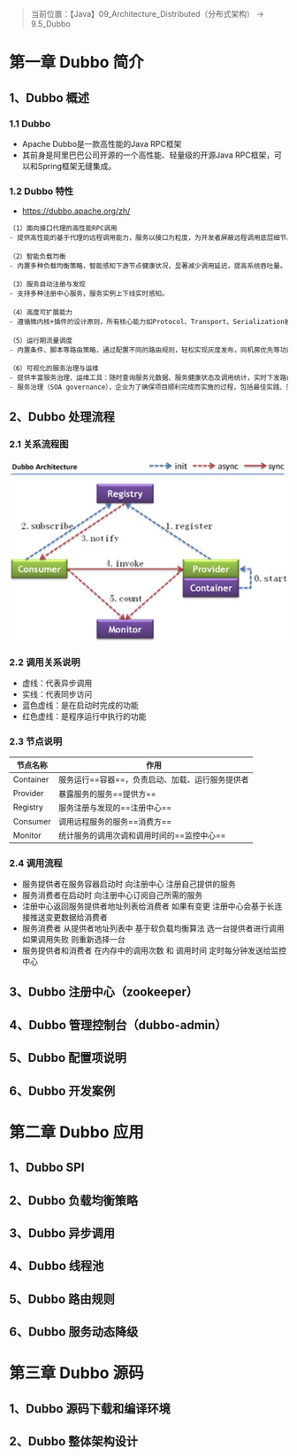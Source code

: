 > 当前位置：【Java】09_Architecture_Distributed（分布式架构） -> 9.5_Dubbo



# 第一章 Dubbo 简介

## 1、Dubbo 概述

### 1.1 Dubbo

- Apache Dubbo是一款高性能的Java RPC框架
- 其前身是阿里巴巴公司开源的一个高性能、轻量级的开源Java RPC框架，可以和Spring框架无缝集成。



### 1.2 Dubbo 特性

- https://dubbo.apache.org/zh/

```xml
（1）面向接口代理的高性能RPC调用
- 提供高性能的基于代理的远程调用能力，服务以接口为粒度，为开发者屏蔽远程调用底层细节。

（2）智能负载均衡
- 内置多种负载均衡策略，智能感知下游节点健康状况，显著减少调用延迟，提高系统吞吐量。

（3）服务自动注册与发现
- 支持多种注册中心服务，服务实例上下线实时感知。

（4）高度可扩展能力
- 遵循微内核+插件的设计原则，所有核心能力如Protocol、Transport、Serialization被设计为扩展点，平等对待内置实现和第三方实现。

（5）运行期流量调度
- 内置条件、脚本等路由策略，通过配置不同的路由规则，轻松实现灰度发布，同机房优先等功能。

（6）可视化的服务治理与运维
- 提供丰富服务治理、运维工具：随时查询服务元数据、服务健康状态及调用统计，实时下发路由策略、调整配置参数。
- 服务治理（SOA governance），企业为了确保项目顺利完成而实施的过程，包括最佳实践、架构原则、治理规程、规律以及其他决定性的因素。服务治理指的是用来管理SOA的采用和实现的过程
```



## 2、Dubbo 处理流程

### 2.1 关系流程图

![image-20211022143404120](image/image-20211022143404120.png)

### 2.2 调用关系说明

- 虚线：代表异步调用
- 实线：代表同步访问
- 蓝色虚线：是在启动时完成的功能
- 红色虚线：是程序运行中执行的功能



### 2.3 节点说明

| 节点名称  | 作用                                             |
| --------- | ------------------------------------------------ |
| Container | 服务运行==容器==，负责启动、加载、运行服务提供者 |
| Provider  | 暴露服务的服务==提供方==                         |
| Registry  | 服务注册与发现的==注册中心==                     |
| Consumer  | 调用远程服务的服务==消费方==                     |
| Monitor   | 统计服务的调用次调和调用时间的==监控中心==       |



### 2.4 调用流程

- 服务提供者在服务容器启动时 向注册中心 注册自己提供的服务
- 服务消费者在启动时 向注册中心订阅自己所需的服务
- 注册中心返回服务提供者地址列表给消费者 如果有变更 注册中心会基于长连接推送变更数据给消费者
- 服务消费者 从提供者地址列表中 基于软负载均衡算法 选一台提供者进行调用 如果调用失败 则重新选择一台
- 服务提供者和消费者 在内存中的调用次数 和 调用时间 定时每分钟发送给监控中心



## 3、Dubbo 注册中心（zookeeper）



## 4、Dubbo 管理控制台（dubbo-admin）



## 5、Dubbo 配置项说明



## 6、Dubbo 开发案例



# 第二章 Dubbo 应用

## 1、Dubbo SPI



## 2、Dubbo 负载均衡策略



## 3、Dubbo 异步调用



## 4、Dubbo 线程池



## 5、Dubbo 路由规则



## 6、Dubbo 服务动态降级



# 第三章 Dubbo 源码

## 1、Dubbo 源码下载和编译环境



## 2、Dubbo 整体架构设计
